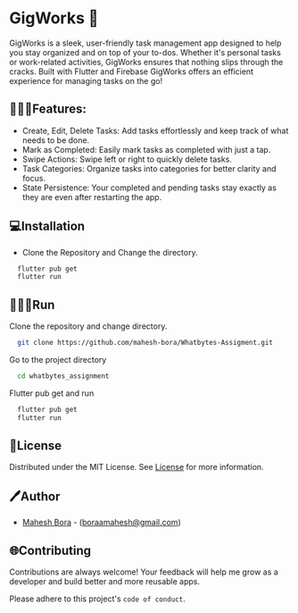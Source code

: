 # GigWorks 📃

GigWorks is a sleek, user-friendly task management app designed to help you stay organized and on top of your to-dos. Whether it's personal tasks or work-related activities, GigWorks ensures that nothing slips through the cracks. Built with Flutter and Firebase GigWorks offers an efficient experience for managing tasks on the go!


## 👨🏻‍💻Features:
- Create, Edit, Delete Tasks: Add tasks effortlessly and keep track of what needs to be done.
- Mark as Completed: Easily mark tasks as completed with just a tap.
- Swipe Actions: Swipe left or right to quickly delete tasks.
- Task Categories: Organize tasks into categories for better clarity and focus.
- State Persistence: Your completed and pending tasks stay exactly as they are even after restarting the app.


## 💻Installation

* Clone the Repository and Change the directory.

```bash
  flutter pub get
  flutter run
```
    
## 🧑🏻‍💻Run 

Clone the repository and change directory.

```bash
  git clone https://github.com/mahesh-bora/Whatbytes-Assigment.git
```

Go to the project directory

```bash
  cd whatbytes_assignment
```

Flutter pub get and run
```bash
  flutter pub get
  flutter run
```

## 📄License

Distributed under the MIT License. See [License](https://choosealicense.com/licenses/mit/) for more information.


## 🖊️Author

- [Mahesh Bora](https://www.github.com/mahesh-bora) - (boraamahesh@gmail.com)


## 🌐Contributing

Contributions are always welcome! Your feedback will help me grow as a developer and build better and more reusable apps.

Please adhere to this project's `code of conduct`.
